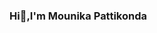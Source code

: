 ### Hi👋,I'm Mounika Pattikonda

<!--
**mounika-pattikonda/mounika-pattikonda** is a ✨ _special_ ✨ repository because its `README.md` (this file) appears on your GitHub profile.

Here are some ideas to get you started:
- 🌱 I’m currently learning to improve my skills in machine learning...
- 📫 How to reach me: mounikapattikonda21@gmail.com...
-->
